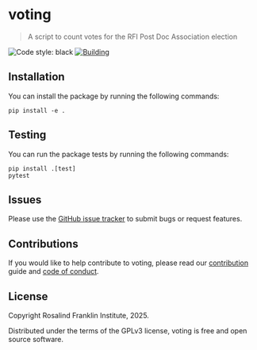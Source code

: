 # voting

> A script to count votes for the RFI Post Doc Association election

![Code style: black](https://img.shields.io/badge/code%20style-black-000000.svg)
[![Building](https://github.com/rosalindfranklininstitute/voting/actions/workflows/python-package.yml/badge.svg)](https://github.com/rosalindfranklininstitute/voting/actions/workflows/python-package.yml)

## Installation

You can install the package by running the following commands:

```
pip install -e .
```

## Testing

You can run the package tests by running the following commands:

```
pip install .[test]
pytest
```

## Issues

Please use the [GitHub issue tracker](https://github.com/rosalindfranklininstitute/voting/issues) to submit bugs or request features.

## Contributions

If you would like to help contribute to voting, please read our [contribution](CONTRIBUTING.md) guide and [code of conduct](CODE_OF_CONDUCT.md).

## License

Copyright Rosalind Franklin Institute, 2025.

Distributed under the terms of the GPLv3 license, voting is free and open source software.
